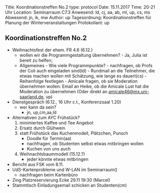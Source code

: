 Title: Koordinationstreffen No.2
type: protocol
Date: 15.11.2017
Time: 20-21 Uhr
Location: Seminarraum C7.3
Anwesend: ld, cj, aa, ab, ml, up, cs, ms
Abwesend: jn, ik, mw
Author: up
Tagesordnung: Koordinationstreffen für Planung der Winterveranstaltungen
Protokollant: up

Koordinationstreffen No.2
--------------------
- Weihnachtsfest der ehem. FR 4.6 (6.12.)
    - wollen wir die Programmgestaltung übernehmen?
            - Ja, Julia ist bereit zu helfen;   
    - Allgemeines
            - Wie viele Programmpunkte? 
            - nachfragen, ob Profs der Coli auch eingeladen sind(ld)
            -  Rundmail an die Teilnehmer, die etwas machen wollen mit Schätzung, wie lange es dauert(cs) 
            -  Reihenfolge festlegen
            -  Amicale fragen, ob sie Moderation übernehmen wollen: Email an Heike, ob die Amicale Lust hat die Moderation zu übernehmen (Oder direkt an amicale46@mx.uni-saarland.de, up)
- Dienstgespräch (6.12., 16 Uhr c.t., Konferenzsaal 1.20)
    - wer kann da sein?
        - jn, up,cm,aa,ld
- Alternativen zum AYC Frühstück? 
    1) minimiertes Kaffee und Tee Angebot 
    2) Ersatz durch Glühwein
    3) statt Frühstück das Kuchenmodell, Plätzchen, Punsch
        - Doodle für Termin(aa)
        - nachfragen, ob Studenten selbst etwas mitbringen wollen
        - Kuchen von uns auch  
    4) Weihnachtsbaummodell (15.12.?) 
        - jeder könnte etwas mitbringen 
- Bericht aus FSK vom 8.11.
- UdS-Kartenprobleme und W-LAN im Seminarraum()
    - nachfragen beim Kartenbüro
- Zing Platzreservierung Ecke 29.11 19:30 (Marcel)
- Stammtisch Einladungsemail schicken an Studenten(cm)
